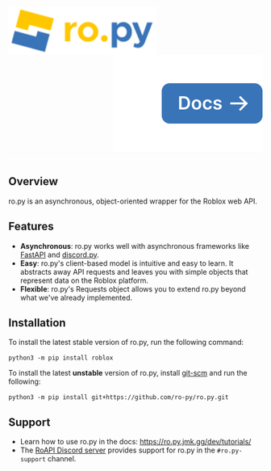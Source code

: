 <img align="left" src="./gh-assets/logo-wordmark.svg" alt="ro.py" height="96" /><a href="https://ro.py.jmk.gg"><img align="right" src="./gh-assets/docs-button.svg" alt="Docs"></a><img src="./gh-assets/clearfloat.svg">

## Overview
ro.py is an asynchronous, object-oriented wrapper for the Roblox web API.

## Features
- **Asynchronous**: ro.py works well with asynchronous frameworks like [FastAPI](https://fastapi.tiangolo.com/) and 
[discord.py](https://github.com/Rapptz/discord.py).  
- **Easy**: ro.py's client-based model is intuitive and easy to learn. 
  It abstracts away API requests and leaves you with simple objects that represent data on the Roblox platform.
- **Flexible**: ro.py's Requests object allows you to extend ro.py beyond what we've already implemented.

## Installation
To install the latest stable version of ro.py, run the following command:
```
python3 -m pip install roblox
```

To install the latest **unstable** version of ro.py, install [git-scm](https://git-scm.com/downloads) and run the following:
```
python3 -m pip install git+https://github.com/ro-py/ro.py.git
```

## Support
- Learn how to use ro.py in the docs: https://ro.py.jmk.gg/dev/tutorials/  
- The [RoAPI Discord server](https://discord.gg/a69neqaNZ5) provides support for ro.py in the `#ro.py-support` channel.